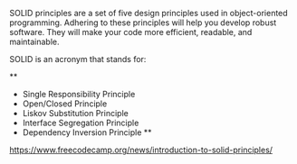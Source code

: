 SOLID principles are a set of five design principles used in object-oriented programming. Adhering to these principles will help you develop robust software. They will make your code more efficient, readable, and maintainable.

SOLID is an acronym that stands for:

**
- Single Responsibility Principle
- Open/Closed Principle
- Liskov Substitution Principle
- Interface Segregation Principle
- Dependency Inversion Principle
**

<a name = "More Details...">https://www.freecodecamp.org/news/introduction-to-solid-principles/</a>